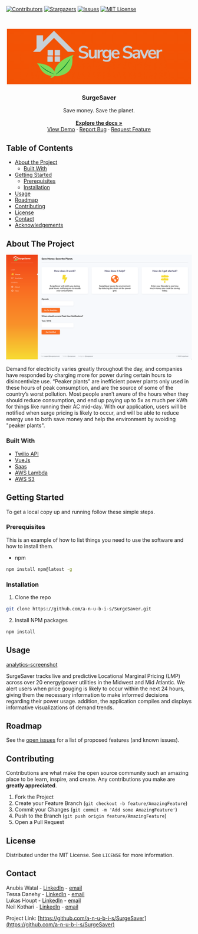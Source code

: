 [![Contributors][contributors-shield]][contributors-url]
[![Stargazers][stars-shield]][stars-url]
[![Issues][issues-shield]][issues-url]
[![MIT License][license-shield]][license-url]

<!-- PROJECT LOGO -->
<br />
<p align="center">
  <a href="https://github.com/a-n-u-b-i-s/SurgeSaver">
    <img src="images/SurgeSaver (2)-1.png" width="500" height="150">	
  </a>

  <h3 align="center">SurgeSaver</h3>

  <p align="center">
    Save money. Save the planet.
    <br />
  
  <br />
    <a href="https://github.com/a-n-u-b-i-s/SurgeSaver"><strong>Explore the docs »</strong></a>
    <br />
    <a href="https://surgesaver.com">View Demo</a>
    ·
    <a href="https://github.com/a-n-u-b-i-s/SurgeSaver/issues">Report Bug</a>
    ·
    <a href="https://github.com/a-n-u-b-i-s/SurgeSaver/issues">Request Feature</a>
  </p>
</p>

<!-- TABLE OF CONTENTS -->

## Table of Contents

- [About the Project](#about-the-project)
  - [Built With](#built-with)
- [Getting Started](#getting-started)
  - [Prerequisites](#prerequisites)
  - [Installation](#installation)
- [Usage](#usage)
- [Roadmap](#roadmap)
- [Contributing](#contributing)
- [License](#license)
- [Contact](#contact)
- [Acknowledgements](#acknowledgements)

<!-- ABOUT THE PROJECT -->

## About The Project

[![Product Name Screen Shot][product-screenshot]](https://example.com)

Demand for electricity varies greatly throughout the day, and companies have responded by charging more for power during certain hours to disincentivize use. “Peaker plants” are inefficient power plants only used in these hours of peak consumption, and are the source of some of the country’s worst pollution. Most people aren’t aware of the hours when they should reduce consumption, and end up paying up to 5x as much per kWh for things like running their AC mid-day. With our application, users will be notified when surge pricing is likely to occur, and will be able to reduce energy use to both save money and help the environment by avoiding "peaker plants".

### Built With

- [Twilio API](https://www.twilio.com/docs/usage/api)
- [VueJs](https://vuejs.org/)
- [Saas](https://sass-lang.com/)
- [AWS Lambda](https://aws.amazon.com/lambda/)
- [AWS S3](https://aws.amazon.com/s3/)

<!-- GETTING STARTED -->

## Getting Started

To get a local copy up and running follow these simple steps.

### Prerequisites

This is an example of how to list things you need to use the software and how to install them.

- npm

```sh
npm install npm@latest -g
```

### Installation

1. Clone the repo

```sh
git clone https://github.com/a-n-u-b-i-s/SurgeSaver.git
```

2. Install NPM packages

```sh
npm install
```

<!-- USAGE EXAMPLES -->

## Usage
[analytics-screenshot]

SurgeSaver tracks live and predictive Locational Marginal Pricing (LMP) across over 20 energy/power utilities in the Midwest and Mid Atlantic. We alert users when price gouging is likely to occur within the next 24 hours, giving them the necessary information to make informed decisions regarding their power usage. addition, the application compiles and displays informative visualizations of demand trends.


<!-- ROADMAP -->

## Roadmap

See the [open issues](https://github.com/a-n-u-b-i-s/SurgeSaver/issues) for a list of proposed features (and known issues).

<!-- CONTRIBUTING -->

## Contributing

Contributions are what make the open source community such an amazing place to be learn, inspire, and create. Any contributions you make are **greatly appreciated**.

1. Fork the Project
2. Create your Feature Branch (`git checkout -b feature/AmazingFeature`)
3. Commit your Changes (`git commit -m 'Add some AmazingFeature'`)
4. Push to the Branch (`git push origin feature/AmazingFeature`)
5. Open a Pull Request

<!-- LICENSE -->

## License

Distributed under the MIT License. See `LICENSE` for more information.

<!-- CONTACT -->

## Contact

Anubis Watal - [LinkedIn](https://twitter.com/twitter_handle) - [email](mailto:aw3852@nyu.edu)<br />
Tessa Danehy - [LinkedIn](https://www.linkedin.com/in/tessa-danehy-314894153/) - [email](mailto:tld9kg@virginia.edu)<br />
Lukas Houpt - [LinkedIn](https://www.linkedin.com/in/lukas-houpt-a185b1174/) - [email](mailto:lh2xs@virginia.edu)<br />
Neil Kothari - [LinkedIn](https://www.linkedin.com/in/neilkothari1/) - [email](mailto:nak5c@virginia.edu)<br />

Project Link: [https://github.com/a-n-u-b-i-s/SurgeSaver](https://github.com/a-n-u-b-i-s/SurgeSaver)


<!-- MARKDOWN LINKS & IMAGES -->
<!-- https://www.markdownguide.org/basic-syntax/#reference-style-links -->

[contributors-shield]: https://img.shields.io/github/contributors/a-n-u-b-i-s/SurgeSaver.svg?style=flat-square
[contributors-url]: https://github.com/a-n-u-b-i-s/SurgeSaver/graphs/contributors
[forks-shield]: https://img.shields.io/github/forks/a-n-u-b-i-s/SurgeSaver.svg?style=flat-square
[forks-url]: https://github.com/a-n-u-b-i-s/SurgeSaver/network/members
[stars-shield]: https://img.shields.io/github/stars/a-n-u-b-i-s/SurgeSaver.svg?style=flat-square
[stars-url]: https://github.com/a-n-u-b-i-s/SurgeSaver/stargazers
[issues-shield]: https://img.shields.io/github/issues/a-n-u-b-i-s/SurgeSaver.svg?style=flat-square
[issues-url]: https://github.com/a-n-u-b-i-s/SurgeSaver/issues
[license-shield]: https://img.shields.io/github/license/a-n-u-b-i-s/SurgeSaver.svg?style=flat-square
[license-url]: https://github.com/a-n-u-b-i-s/SurgeSaver/blob/master/LICENSE.txt
[product-screenshot]: images/home.png
[analytics-screenshot]: images/analytics.png

